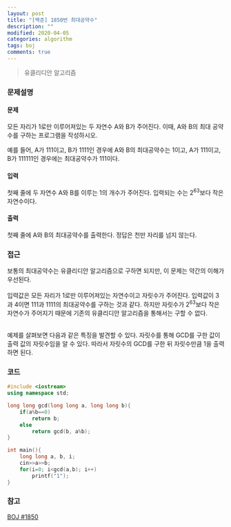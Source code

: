 ```yaml
---
layout: post
title: "[백준] 1850번 최대공약수"
description: ""
modified: 2020-04-05
categories: algorithm
tags: boj
comments: true
---
```


> 유클리디안 알고리즘

### 문제설명

#### 문제
모든 자리가 1로만 이루어져있는 두 자연수 A와 B가 주어진다. 이때, A와 B의 최대 공약수를 구하는 프로그램을 작성하시오.

예를 들어, A가 111이고, B가 1111인 경우에 A와 B의 최대공약수는 1이고, A가 111이고, B가 111111인 경우에는 최대공약수가 111이다.

#### 입력
첫째 줄에 두 자연수 A와 B를 이루는 1의 개수가 주어진다. 입력되는 수는 2<sup>63</sup>보다 작은 자연수이다.

#### 출력
첫째 줄에 A와 B의 최대공약수를 출력한다. 정답은 천만 자리를 넘지 않는다.
 

### 접근
보통의 최대공약수는 유클리디안 알고리즘으로 구하면 되지만, 이 문제는 약간의 이해가 우선된다.  
<br />
입력값은 모든 자리가 1로만 이루어져있는 자연수이고 자릿수가 주어진다. 입력값이 3과 4이면 111과 1111의 최대공약수를 구하는 것과 같다. 하지만 자릿수가 2<sup>63</sup>보다 작은 자연수가 주어지기 때문에 기존의 유클리디안 알고리즘을 통해서는 구할 수 없다. 

<br />
예제를 살펴보면 다음과 같은 특징을 발견할 수 있다. 자릿수를 통해 GCD를 구한 값이 출력 값의 자릿수임을 알 수 있다. 따라서 자릿수의 GCD를 구한 뒤 자릿수만큼 1을 출력하면 된다.


### 코드
```cpp
#include <iostream>
using namespace std;

long long gcd(long long a, long long b){
	if(a%b==0)
		return b;
	else
		return gcd(b, a%b);
}

int main(){
	long long a, b, i;
	cin>>a>>b;
	for(i=0; i<gcd(a,b); i++)
		printf("1");
}
```

### 참고
[BOJ #1850](https://www.acmicpc.net/problem/1850)